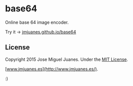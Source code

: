 # base64
Online base 64 image encoder.

Try it -> [jmjuanes.github.io/base64](https://jmjuanes.github.io/base64)

## License

Copyright 2015 Jose Miguel Juanes. Under the [MIT License](LICENSE).

[www.jmjuanes.es](http://www.jmjuanes.es/).

:)
